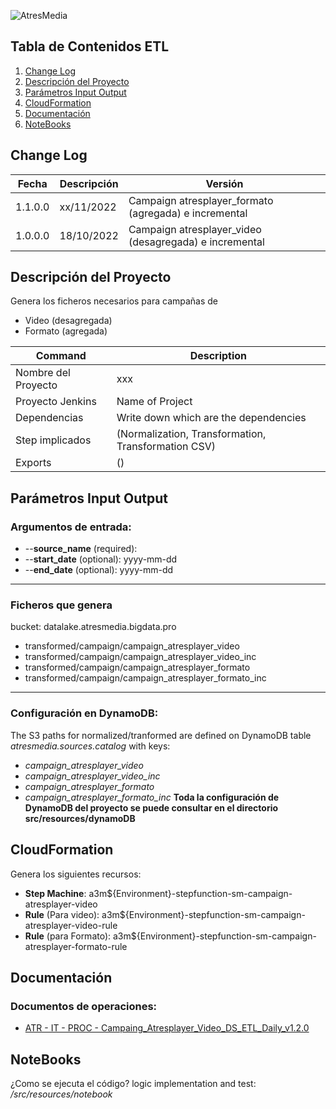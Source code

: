 ![AtresMedia](https://www.atresmediacorporacion.com/public/img/rc-television.svg) 

## Tabla de Contenidos ETL 
1. [Change Log](change-log)
2. [Descripción del Proyecto](#descripción-del-proyecto)
3. [Parámetros Input Output](parámetros-input-output)
4. [CloudFormation](#cloudformation)
5. [Documentación](#documentación)
6. [NoteBooks](#notebooks)

## Change Log

| Fecha | Descripción | Versión |
| --- | --- |--- |
| 1.1.0.0 | xx/11/2022 | Campaign atresplayer_formato (agregada) e incremental |
| 1.0.0.0 | 18/10/2022 | Campaign atresplayer_video (desagregada) e incremental |

## Descripción del Proyecto

Genera los ficheros necesarios para campañas de
- Video (desagregada)
- Formato (agregada)

| Command | Description |
| --- | --- |
| Nombre del Proyecto | xxx |
| Proyecto Jenkins | Name of Project |
| Dependencias | Write down which are the dependencies |
| Step implicados | (Normalization, Transformation, Transformation CSV) |
| Exports | () |

## Parámetros Input Output

### Argumentos de entrada:
- --**source_name** (required):
- --**start_date** (optional): yyyy-mm-dd
- --**end_date** (optional): yyyy-mm-dd
***
### Ficheros que genera
bucket: datalake.atresmedia.bigdata.pro

- transformed/campaign/campaign_atresplayer_video
- transformed/campaign/campaign_atresplayer_video_inc
- transformed/campaign/campaign_atresplayer_formato
- transformed/campaign/campaign_atresplayer_formato_inc
***
### Configuración en DynamoDB:
The S3 paths for normalized/tranformed are defined on DynamoDB table *atresmedia.sources.catalog* with keys:
- *campaign_atresplayer_video*
- *campaign_atresplayer_video_inc*
- *campaign_atresplayer_formato*
- *campaign_atresplayer_formato_inc*
**Toda la configuración de DynamoDB del proyecto se puede consultar en el directorio src/resources/dynamoDB**

## CloudFormation
Genera los siguientes recursos:
 - **Step Machine**: a3m${Environment}-stepfunction-sm-campaign-atresplayer-video
 - **Rule** (Para video): a3m${Environment}-stepfunction-sm-campaign-atresplayer-video-rule
 - **Rule** (para Formato): a3m${Environment}-stepfunction-sm-campaign-atresplayer-formato-rule

## Documentación
### Documentos de operaciones:
- [ATR - IT - PROC - Campaing_Atresplayer_Video_DS_ETL_Daily_v1.2.0](https://atresmedia.sharepoint.com/:w:/s/PROYECTOBIGDATA-I3TELEVISION/EQJRbxTmm3hCoOsBBXm2JGIBj6sHpGxR1dK0IV5Lwv4QKg)

## NoteBooks
¿Como se ejecuta el código? 
logic implementation and test: 
 */src/resources/notebook*

